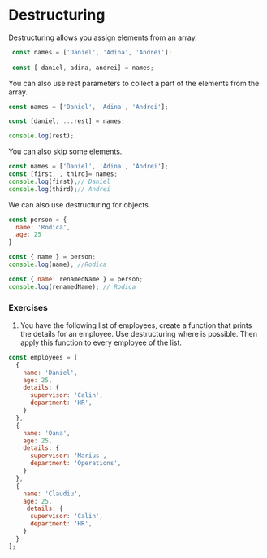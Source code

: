 # Destructuring

Destructuring allows you assign elements from an array.

```javascript
 const names = ['Daniel', 'Adina', 'Andrei'];
 
 const [ daniel, adina, andrei] = names;
```

You can also use rest parameters to collect a part of the elements from the array.

```javascript
const names = ['Daniel', 'Adina', 'Andrei'];

const [daniel, ...rest] = names;

console.log(rest);
```

You can also skip some elements.
```javascript
const names = ['Daniel', 'Adina', 'Andrei'];
const [first, , third]= names;
console.log(first);// Daniel
console.log(third);// Andrei
```
We can also use destructuring for objects.

```javascript
const person = {
  name: 'Rodica',
  age: 25
}

const { name } = person;
console.log(name); //Rodica

const { name: renamedName } = person;
console.log(renamedName); // Rodica
```

### Exercises

1. You have the following list of employees, create a function that prints the details for an employee.
Use destructuring where is possible.
Then apply this function to every employee of the list.

```javascript
const employees = [
  {
    name: 'Daniel',
    age: 25,
    details: {
      supervisor: 'Calin',
      department: 'HR',
    }
  },
  {
    name: 'Oana',
    age: 25,
    details: {
      supervisor: 'Marius',
      department: 'Operations',
    }
  },
  {
    name: 'Claudiu',
    age: 25,
     details: {
      supervisor: 'Calin',
      department: 'HR',
    }
  }
];
```
